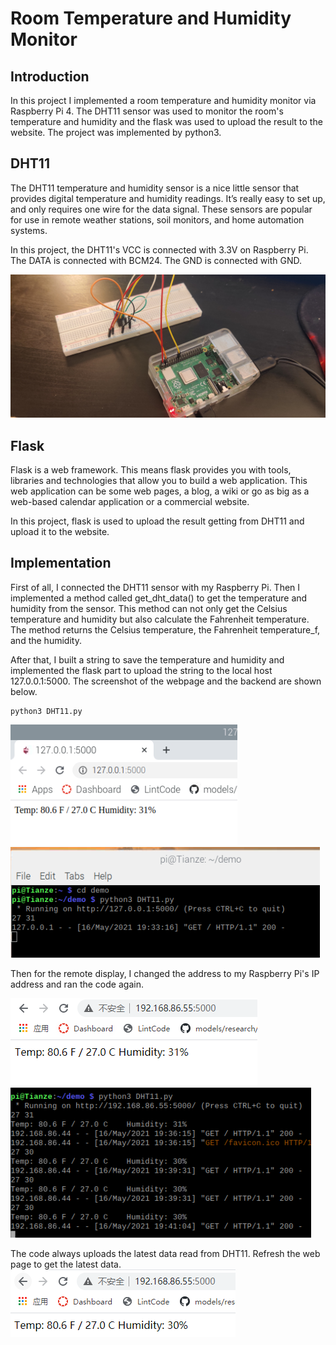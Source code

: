 
# Room Temperature and Humidity Monitor

## Introduction
In this project I implemented a room temperature and humidity monitor via Raspberry Pi 4. The DHT11 sensor was used to monitor the room's temperature and humidity and the flask was used to upload the result to the website. The project was implemented by python3.


## DHT11 
The DHT11 temperature and humidity sensor is a nice little sensor that provides digital temperature and humidity readings. It’s really easy to set up, and only requires one wire for the data signal. These sensors are popular for use in remote weather stations, soil monitors, and home automation systems.

In this project, the DHT11's VCC is connected with 3.3V on Raspberry Pi. The DATA is connected with BCM24. The GND is connected with GND.

![alt text](https://github.com/wastelander47/629IoT/blob/main/Project/connection.jpg)

## Flask
Flask is a web framework. This means flask provides you with tools, libraries and technologies that allow you to build a web application. This web application can be some web pages, a blog, a wiki or go as big as a web-based calendar application or a commercial website.

In this project, flask is used to upload the result getting from DHT11 and upload it to the website.

## Implementation
First of all, I connected the DHT11 sensor with my Raspberry Pi. Then I implemented a method called get_dht_data() to get the temperature and humidity from the sensor. This method can not only get the Celsius temperature and humidity but also calculate the Fahrenheit temperature. The method returns the Celsius temperature, the Fahrenheit temperature_f, and the humidity.

After that, I built a string to save the temperature and humidity and implemented the flask part to upload the string to the local host 127.0.0.1:5000. The screenshot of the webpage and the backend are shown below.
```linux
python3 DHT11.py
```

![alt text](https://github.com/wastelander47/629IoT/blob/main/Project/local_url.png)
![alt text](https://github.com/wastelander47/629IoT/blob/main/Project/backend.png)

Then for the remote display, I changed the address to my Raspberry Pi's IP address and ran the code again.

![alt text](https://github.com/wastelander47/629IoT/blob/main/Project/remote_url.png)
![alt text](https://github.com/wastelander47/629IoT/blob/main/Project/backend2.png)

The code always uploads the latest data read from DHT11. Refresh the web page to get the latest data.
![alt text](https://github.com/wastelander47/629IoT/blob/main/Project/remote_url2.png)
